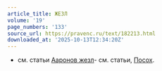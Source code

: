 ```yaml
---
article_title: ЖЕЗЛ
volume: '19'
page_numbers: '133'
source_url: https://pravenc.ru/text/182213.html
downloaded_at: '2025-10-13T12:34:20Z'
---
```


- см. статьи [Ааронов жезл](<https://pravenc.ru/text/Ааронов жезл.html>)- см. статьи, [Посох](https://pravenc.ru/text/Посох.html).
